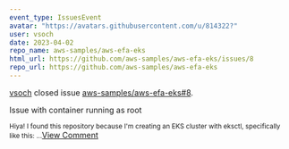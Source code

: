 ```yaml
---
event_type: IssuesEvent
avatar: "https://avatars.githubusercontent.com/u/814322?"
user: vsoch
date: 2023-04-02
repo_name: aws-samples/aws-efa-eks
html_url: https://github.com/aws-samples/aws-efa-eks/issues/8
repo_url: https://github.com/aws-samples/aws-efa-eks
---
```


<a href='https://github.com/vsoch' target='_blank'>vsoch</a> closed issue <a href='https://github.com/aws-samples/aws-efa-eks/issues/8' target='_blank'>aws-samples/aws-efa-eks#8</a>.

<p>Issue with container running as root</p><small>Hiya! I found this repository because I'm creating an EKS cluster with eksctl, specifically like this:...</small><a href='https://github.com/aws-samples/aws-efa-eks/issues/8' target='_blank'>View Comment</a>